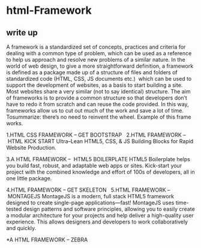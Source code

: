 # html-Framework

## write up


A framework is a standardized set of concepts, practices and criteria for dealing with a common type of problem, which can be used as a reference to help us approach and resolve new problems of a similar nature.
In the world of web design, to give a more straightforward definition, a framework is defined as a package made up of a structure of files and folders of standardized code (HTML, CSS, JS documents etc.) 
which can be used to support the development of websites, as a basis to start building a site.
Most websites share a very similar (not to say identical) structure.
The aim of frameworks is to provide a common structure so that developers don’t have to redo it from scratch and can reuse the code provided. 
In this way, frameworks allow us to cut out much of the work and save a lot of time. 
Tosummarize: there’s no need to reinvent the wheel. Example of this frame works.

1.HTML CSS FRAMEWORK – GET BOOTSTRAP
 
2.HTML FRAMEWORK – HTML KICK START
  Ultra–Lean HTML5, CSS, & JS Building Blocks for Rapid Website Production.

3.A HTML FRAMEWORK –  HTML5 BOILERPLATE
  HTML5 Boilerplate helps you build fast, robust, and adaptable web apps or sites. Kick-start your project with the combined knowledge and effort of 100s of developers, all in one little package.

4.HTML FRAMEWORK – GET SKELETON
 
5.HTML FRAMEWORK – MONTAGEJS
  MontageJS is a modern, full stack HTML5 framework designed to create single-page 
  applications—fast! MontageJS uses time-tested design patterns and software principles,
  allowing you to easily create a modular architecture for your projects
  and help deliver a high-quality user experience. 
  This allows designers and developers to work collaboratively and quickly.



*A HTML FRAMEWORK – ZEBRA
 


